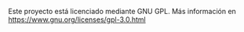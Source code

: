 Este proyecto está licenciado mediante GNU GPL. Más información en https://www.gnu.org/licenses/gpl-3.0.html
